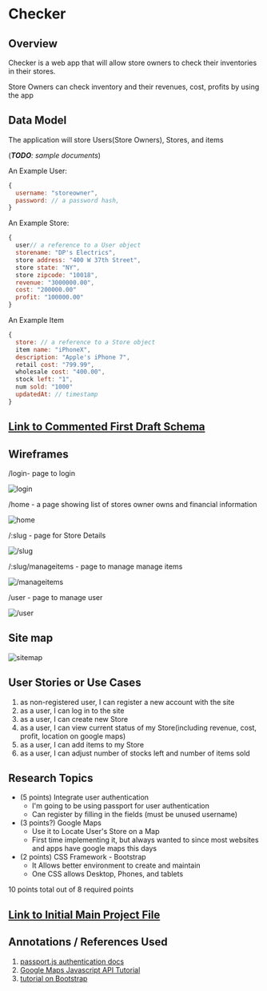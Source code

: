 

# Checker

## Overview


Checker is a web app that will allow store owners to check their inventories in their stores.

Store Owners can check inventory and their revenues, cost, profits by using the app



## Data Model


The application will store Users(Store Owners), Stores, and items


(___TODO__: sample documents_)

An Example User:

```javascript
{
  username: "storeowner",
  password: // a password hash,
}
```

An Example Store:

```javascript
{
  user// a reference to a User object
  storename: "DP's Electrics",
  store address: "400 W 37th Street",
  store state: "NY",
  store zipcode: "10018",
  revenue: "3000000.00",
  cost: "200000.00"
  profit: "100000.00"
}
```
An Example Item

```javascript
{
  store: // a reference to a Store object
  item name: "iPhoneX",
  description: "Apple's iPhone 7",
  retail cost: "799.99",
  wholesale cost: "400.00",
  stock left: "1",
  num sold: "1000"
  updatedAt: // timestamp
}
```


## [Link to Commented First Draft Schema](db.js)


## Wireframes


/login- page to login

![login](documentation/log-in.png)

/home - a page showing list of stores owner owns and financial information

![home](documentation/home.png)

/:slug - page for Store Details

![/slug](documentation/slug.png)

/:slug/manageitems - page to manage manage items

![/manageitems](documentation/manageitems.png)

/user - page to manage user

![/user](documentation/user.png)

## Site map

![sitemap](documentation/site-map.png)

## User Stories or Use Cases

1. as non-registered user, I can register a new account with the site
2. as a user, I can log in to the site
3. as a user, I can create new Store
4. as a user, I can view current status of my Store(including revenue, cost, profit, location on google maps)
5. as a user, I can add items to my Store
6. as a user, I can adjust number of stocks left and number of items sold

## Research Topics


* (5 points) Integrate user authentication
    * I'm going to be using passport for user authentication
    * Can register by filling in the fields (must be unused username)
* (3 points?) Google Maps
    * Use it to Locate User's Store on a Map
    * First time implementing it, but always wanted to since most websites and apps have google maps this days
* (2 points) CSS Framework - Bootstrap
    * It Allows better environment to create and maintain
    * One CSS allows Desktop, Phones, and tablets

10 points total out of 8 required points


## [Link to Initial Main Project File](app.js)


## Annotations / References Used


1. [passport.js authentication docs](http://passportjs.org/docs)
2. [Google Maps Javascript API Tutorial](https://developers.google.com/maps/documentation/javascript/)
3. [tutorial on Bootstrap](https://getbootstrap.com/docs/3.3/css/)
